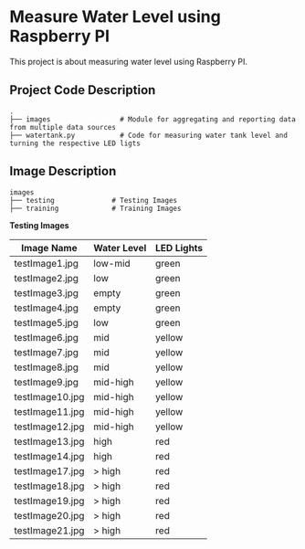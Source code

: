 # Measure Water Level using Raspberry PI
This project is about measuring water level using Raspberry PI.

## Project Code Description 

```
.
├── images                 # Module for aggregating and reporting data from multiple data sources 
├── watertank.py           # Code for measuring water tank level and turning the respective LED ligts 
```

## Image Description

```
images
├── testing              # Testing Images
├── training             # Training Images 
```

**Testing Images**

Image Name| Water Level | LED Lights
---------|------------|--------------- 
 testImage1.jpg           |  low-mid      |  green
 testImage2.jpg           |  low          |  green
 testImage3.jpg           |  empty        |  green
 testImage4.jpg           |  empty        |  green
 testImage5.jpg           |  low          |  green
 testImage6.jpg           |  mid          |  yellow
 testImage7.jpg           |  mid          |  yellow 
 testImage8.jpg           |  mid          |  yellow
 testImage9.jpg           |  mid-high     |  yellow
 testImage10.jpg          |  mid-high     |  yellow
 testImage11.jpg          |  mid-high     |  yellow
 testImage12.jpg          |  mid-high     |  yellow
 testImage13.jpg          |  high         |  red
 testImage14.jpg          |  high         |  red
 testImage17.jpg          |  > high       |  red
 testImage18.jpg          |  > high       |  red
 testImage19.jpg          |  > high       |  red
 testImage20.jpg          |  > high       |  red
 testImage21.jpg          |  > high       |  red
